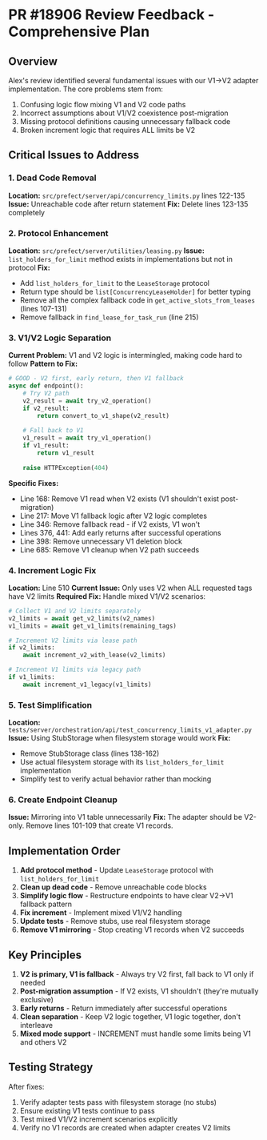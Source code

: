 # PR #18906 Review Feedback - Comprehensive Plan

## Overview
Alex's review identified several fundamental issues with our V1→V2 adapter implementation. The core problems stem from:
1. Confusing logic flow mixing V1 and V2 code paths
2. Incorrect assumptions about V1/V2 coexistence post-migration
3. Missing protocol definitions causing unnecessary fallback code
4. Broken increment logic that requires ALL limits be V2

## Critical Issues to Address

### 1. Dead Code Removal
**Location:** `src/prefect/server/api/concurrency_limits.py` lines 122-135
**Issue:** Unreachable code after return statement
**Fix:** Delete lines 123-135 completely

### 2. Protocol Enhancement
**Location:** `src/prefect/server/utilities/leasing.py` 
**Issue:** `list_holders_for_limit` method exists in implementations but not in protocol
**Fix:** 
- Add `list_holders_for_limit` to the `LeaseStorage` protocol
- Return type should be `list[ConcurrencyLeaseHolder]` for better typing
- Remove all the complex fallback code in `get_active_slots_from_leases` (lines 107-131)
- Remove fallback in `find_lease_for_task_run` (line 215)

### 3. V1/V2 Logic Separation
**Current Problem:** V1 and V2 logic is intermingled, making code hard to follow
**Pattern to Fix:**
```python
# GOOD - V2 first, early return, then V1 fallback
async def endpoint():
    # Try V2 path
    v2_result = await try_v2_operation()
    if v2_result:
        return convert_to_v1_shape(v2_result)
    
    # Fall back to V1
    v1_result = await try_v1_operation()
    if v1_result:
        return v1_result
    
    raise HTTPException(404)
```

**Specific Fixes:**
- Line 168: Remove V1 read when V2 exists (V1 shouldn't exist post-migration)
- Line 217: Move V1 fallback logic after V2 logic completes
- Line 346: Remove fallback read - if V2 exists, V1 won't
- Lines 376, 441: Add early returns after successful operations
- Line 398: Remove unnecessary V1 deletion block
- Line 685: Remove V1 cleanup when V2 path succeeds

### 4. Increment Logic Fix
**Location:** Line 510
**Current Issue:** Only uses V2 when ALL requested tags have V2 limits
**Required Fix:** Handle mixed V1/V2 scenarios:
```python
# Collect V1 and V2 limits separately
v2_limits = await get_v2_limits(v2_names)
v1_limits = await get_v1_limits(remaining_tags)

# Increment V2 limits via lease path
if v2_limits:
    await increment_v2_with_lease(v2_limits)

# Increment V1 limits via legacy path  
if v1_limits:
    await increment_v1_legacy(v1_limits)
```

### 5. Test Simplification
**Location:** `tests/server/orchestration/api/test_concurrency_limits_v1_adapter.py`
**Issue:** Using StubStorage when filesystem storage would work
**Fix:** 
- Remove StubStorage class (lines 138-162)
- Use actual filesystem storage with its `list_holders_for_limit` implementation
- Simplify test to verify actual behavior rather than mocking

### 6. Create Endpoint Cleanup
**Issue:** Mirroring into V1 table unnecessarily
**Fix:** The adapter should be V2-only. Remove lines 101-109 that create V1 records.

## Implementation Order

1. **Add protocol method** - Update `LeaseStorage` protocol with `list_holders_for_limit`
2. **Clean up dead code** - Remove unreachable code blocks
3. **Simplify logic flow** - Restructure endpoints to have clear V2→V1 fallback pattern
4. **Fix increment** - Implement mixed V1/V2 handling
5. **Update tests** - Remove stubs, use real filesystem storage
6. **Remove V1 mirroring** - Stop creating V1 records when V2 succeeds

## Key Principles

1. **V2 is primary, V1 is fallback** - Always try V2 first, fall back to V1 only if needed
2. **Post-migration assumption** - If V2 exists, V1 shouldn't (they're mutually exclusive)
3. **Early returns** - Return immediately after successful operations
4. **Clean separation** - Keep V2 logic together, V1 logic together, don't interleave
5. **Mixed mode support** - INCREMENT must handle some limits being V1 and others V2

## Testing Strategy

After fixes:
1. Verify adapter tests pass with filesystem storage (no stubs)
2. Ensure existing V1 tests continue to pass
3. Test mixed V1/V2 increment scenarios explicitly
4. Verify no V1 records are created when adapter creates V2 limits
